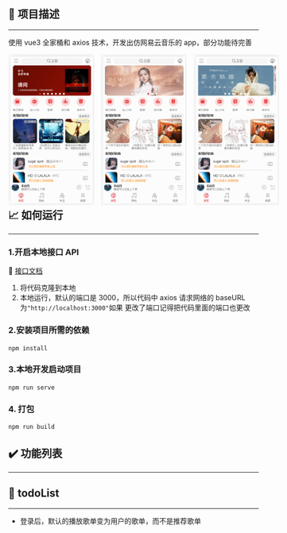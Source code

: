 ## :musical_note: 项目描述

---

使用 vue3 全家桶和 axios 技术，开发出仿网易云音乐的 app，部分功能待完善

<div style="width:100vw; float:left;"> 
    <img src="demo/show1.gif" style="width: 18vw;margin-right:1vw" > 
    <img src="demo/show2.gif" style="width: 18vw;margin-right:1vw" > 
    <img src="demo/show3.gif" style="width: 18vw">
</div>

## :chart_with_upwards_trend: 如何运行

---

### 1.开启本地接口 API

:link: [接口文档](https://neteasecloudmusicapi-docs.4everland.app/#/?id=neteasecloudmusicapi)

1. 将代码克隆到本地
2. 本地运行，默认的端口是 3000，所以代码中 axios 请求网络的 baseURL 为`"http://localhost:3000"`如果
   更改了端口记得把代码里面的端口也更改

### 2.安装项目所需的依赖

```
npm install
```

### 3.本地开发启动项目

```
npm run serve
```

### 4. 打包

```
npm run build
```

## :heavy_check_mark: 功能列表

---

## :memo: todoList

---

- 登录后，默认的播放歌单变为用户的歌单，而不是推荐歌单
